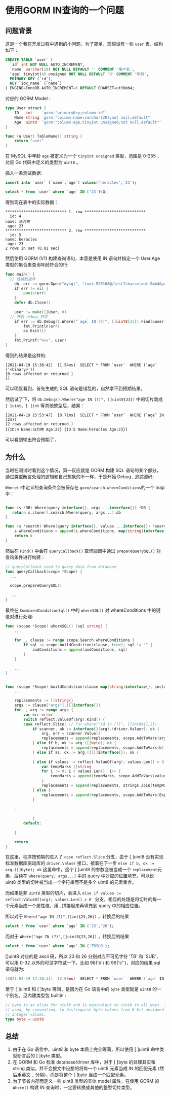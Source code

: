# 使用GORM IN查询的一个问题


## 问题背景

这是一个我在开发过程中遇到的小问题，为了简单，现假设有一张 `user` 表，结构如下：

```sql
CREATE TABLE `user` (
  `id` int NOT NULL AUTO_INCREMENT,
  `name` varchar(20) NOT NULL DEFAULT '' COMMENT '用户名',
  `age` tinyint(4) unsigned NOT NULL DEFAULT '0' COMMENT '年龄',
  PRIMARY KEY (`id`),
  KEY `idx_name` (`name`)
) ENGINE=InnoDB AUTO_INCREMENT=6 DEFAULT CHARSET=utf8mb4;
```

对应的 GORM Model：

```go
type User struct {
	ID   int    `gorm:"primaryKey;column:id"`
	Name string `gorm:"column:name;varchar(20);not null;default"`
	Age  uint8  `gorm:"column:age;tinyint unsigned;not null;default"`
}

func (u User) TableName() string {
	return "user"
}
```

在 MySQL 中年龄 `age` 被定义为一个 `tinyint unsigned` 类型，范围是 0-255 ，对应 Go 代码中定义的类型为 `uint8` 。

插入一条测试数据:

```sql
insert into `user` (`name`,`age`) values('heracles','23');

select * from `user` where `age` IN ('23')\G;

```

得到现在表中的实际数据：

```shell
*************************** 1. row ***************************
  id: 4
name: 马力神
 age: 23
*************************** 2. row ***************************
  id: 5
name: heracles
 age: 23
2 rows in set (0.01 sec)
```

然后使用 GORM (V1) 构建查询语句，本意是使用 IN 语句并指定一个 User.Age 类型的集合来查询年龄符合的行:

```go
func main() {
  // 连接数据库
	db, err := gorm.Open("mysql", "root:520168@/test?charset=utf8mb4&parseTime=True&loc=Local")
	if err != nil {
		panic(err)
	}
	defer db.Close()
  
	user := make([]User, 0)
  // 开启 debug 日志
	if err := db.Debug().Where("`age` IN (?)", []uint8{23}).Find(&user).Error; err != nil {
		fmt.Println(err)
		os.Exit(1)
	}
	fmt.Printf("%+v", user)
}
```

得到的结果是这样的:

```shell
[2021-04-19 15:38:42]  [1.54ms]  SELECT * FROM `user`  WHERE (`age`   ('<binary>'))  
[0 rows affected or returned ] 
[]
```

可以明显看到，首先生成的 SQL 语句是错乱的，自然拿不到预期结果。

然后试了下，将  `db.Debug().Where("age IN (?)", []uint8{23})` 中的切片改成 `[ ]uint`、`[ ]int` 等其他整型后，结果：

```shell
[2021-04-19 15:53:47]  [8.71ms]  SELECT * FROM `user`  WHERE (`age` IN (23))  
[2 rows affected or returned ] 
[{ID:4 Name:马力神 Age:23} {ID:5 Name:heracles Age:23}]
```

可以看到输出符合预期了，

## 为什么

当时在测试时看到这个情况，第一反应就是 GORM 构建 SQL 语句的某个部分，通过类型断言处理的逻辑和自己想象的不一样，于是开始 Debug , 追踪源码:

`Where()`中定义的查询条件会被保存在 `gorm/search.whereConditions`的一个 map 中：

```go

func (s *DB) Where(query interface{}, args ...interface{}) *DB {
   return s.clone().search.Where(query, args...).db
}

func (s *search) Where(query interface{}, values ...interface{}) *search {
	s.whereConditions = append(s.whereConditions, map[string]interface{}{"query": query, "args": values})
	return s
}

```

然后在 `Find()` 中会在 `queryCallback()` 查询回调中通过 `prepareQuerySQL()` 对查询条件进行构建：

```go
// queryCallback used to query data from database
func queryCallback(scope *Scope) {
  ...
  
  scope.prepareQuerySQL()
  
  ...
}
```

最终在 `CombinedConditionSql()` 中的 `whereSQL()` 对 whereConditions 中的键值对进行处理:

```go
func (scope *Scope) whereSQL() (sql string) {
	...
  
	for _, clause := range scope.Search.whereConditions {
		if sql := scope.buildCondition(clause, true); sql != "" {
			andConditions = append(andConditions, sql)
		}
	}

	...
}


func (scope *Scope) buildCondition(clause map[string]interface{}, include bool) (str string) {
	...

	replacements := []string{}
	args := clause["args"].([]interface{})
	for _, arg := range args {
		var err error
		switch reflect.ValueOf(arg).Kind() {
		case reflect.Slice: // For where("id in (?)", []int64{1,2})
			if scanner, ok := interface{}(arg).(driver.Valuer); ok {
				arg, err = scanner.Value()
				replacements = append(replacements, scope.AddToVars(arg))
			} else if b, ok := arg.([]byte); ok {
				replacements = append(replacements, scope.AddToVars(b))
			} else if as, ok := arg.([][]interface{}); ok {
						...
			} else if values := reflect.ValueOf(arg); values.Len() > 0 {
				var tempMarks []string
				for i := 0; i < values.Len(); i++ {
					tempMarks = append(tempMarks, scope.AddToVars(values.Index(i).Interface()))
				}
				replacements = append(replacements, strings.Join(tempMarks, ","))
			} else {
				replacements = append(replacements, scope.AddToVars(Expr("NULL")))
			}
        
	...
        
			}
		default:
			
	}

	return
}
```

在这里，程序按预期的进入了 `case reflect.Slice` 分支，由于 [ ]uint8 没有实现标准数据库驱动库的 `driver.Valuer` 接口，接着在下一步 `else if b, ok := arg.([]byte); ok` 这里命中，这个 [ ]uint8 的参数会被当成一个 `replacement`元素，后续在 `where(query, args...)` 中的 query 中对应的位置填充，可以说 uint8 类型的切片被当成一个字符串而不是多个 uint8 的元素集合。

而如果是非 `uint8` 类型的切片，会进入 `else if values := reflect.ValueOf(arg); values.Len() > 0 ` 分支，相应的处理是将切片的每一个元素当成一个属性值，用 `,`拼接起来再填充到 query 中的相应位置。

所以对于 `Where("age IN (?)",[]int{23,26})` ，转换后的结果

```sql
select * from `user` where `age` IN ('23','26');
```

而对于 `Where("age IN (?)",[]uint8{23,26})` ，转换后的结果

```sql
select * from `user` where `age` IN ('TBSUB');
```

[]uint8 对应的是 ascii 码，所以 23 和 26 分别对应不可见字符 'TB' 和 'SUB'，可以用 0-32 以外的可见字符试一下，比如 98('b') 和 99('c'')，对应的结果 sql 语句就为:

```go
[2021-04-19 17:30:31]  [2.08ms]  SELECT * FROM `user`  WHERE (`age` IN ('bc')) 
```
至于 [ ]uint8 和 [ ]byte 等同，是因为在 Go 语言中的 `byte` 类型就是 `uint8` 的一个别名，见内建类型包 builtin :
```go
// byte is an alias for uint8 and is equivalent to uint8 in all ways. It is
// used, by convention, to distinguish byte values from 8-bit unsigned
// integer values.
type byte = uint8
```

## 总结

1. 由于在 Go 语言中，uint8 和 byte 本质上完全等同，所以使用 [ ]uint8 命中类型断言后的 [ ]byte 类型。 
2. 在 GORM 和 Go 标准 database/driver 库中，对于 [ ]byte 的处理其实和 string 类似，并不会按文中设想的将每一个 uint8 元素当成 IN 的匹配元素 (然后用英文 `,` 分隔)，而是将整个 [ ]byte 当成一个匹配元素。 
3. 为了节省内存而定义一些 uint8 类型的实体 model 属性，在使用 GORM 的 `Where()` 构建 IN 查询时，一定要转换成其他的整型切片类型。


